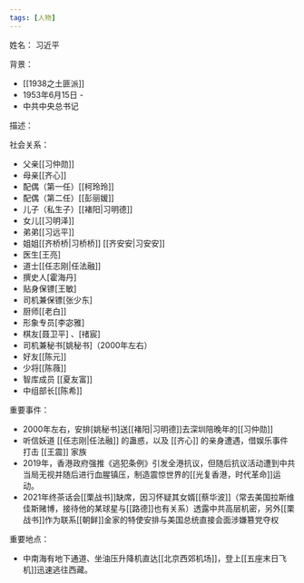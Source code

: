 ```yaml
---
tags: [人物]
---
```


姓名：
习近平

背景：
- [[1938之土匪派]]
- 1953年6月15日 -
- 中共中央总书记

描述：

社会关系：
- 父亲[[习仲勋]]
- 母亲[[齐心]]
- 配偶（第一任）[[柯玲玲]]
- 配偶（第二任）[[彭丽媛]]
- 儿子（私生子）[[褚阳|习明德]]
- 女儿[[习明泽]]
- 弟弟[[习远平]]
- 姐姐[[齐桥桥|习桥桥]] [[齐安安|习安安]]
- 医生[王亮]
- 道士[[任志刚|任法融]]
- 撰史人[霍海丹]
- 贴身保镖[王敏]
- 司机兼保镖[张少东]
- 厨师[[老白]]
- 形象专员[李宓雅]
- 棋友[聂卫平] 、[禇宸]
- 司机兼秘书[姚秘书]（2000年左右）
- 好友[[陈元]]
- 少将[[陈薇]]
- 智库成员 [[夏友富]]
- 中组部长[[陈希]]

重要事件：
- 2000年左右，安排[姚秘书]送[[褚阳|习明德]]去深圳陪晚年的[[习仲勋]]
- 听信妖道 [[任志刚|任法融]] 的蛊惑，以及 [[齐心]] 的亲身遭遇，借娱乐事件打击 [[王震]] 家族
- 2019年，香港政府强推《逃犯条例》引发全港抗议，但随后抗议活动遭到中共当局无视并随后进行血腥镇压，制造震惊世界的[[光复香港，时代革命]]运动。
- 2021年终茶话会[[栗战书]]缺席，因习怀疑其女婿[[蔡华波]]（常去美国拉斯维佳斯赌博，接待他的某球星与[[路德]]也有关系）透露中共高层机密，另外[[栗战书]]作为联系[[朝鲜]]金家的特使安排与美国总统直接会面涉嫌篡党夺权

重要地点：
- 中南海有地下通道、坐油压升降机直达[[北京西郊机场]]，登上[[五座末日飞机]]迅速逃往西藏。
